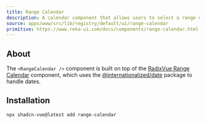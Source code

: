 ```yaml
---
title: Range Calendar
description: A calendar component that allows users to select a range of dates.
source: apps/www/src/lib/registry/default/ui/range-calendar
primitive: https://www.reka-ui.com/docs/components/range-calendar.html
---
```


<ComponentPreview name="RangeCalendarDemo" />

## About

The `<RangeCalendar />` component is built on top of the [RadixVue Range Calendar](https://www.reka-ui.com/docs/components/date-range-picker.html) component, which uses the [@internationalized/date](https://react-spectrum.adobe.com/internationalized/date/index.html) package to handle dates.

## Installation

```bash
npx shadcn-vue@latest add range-calendar
```
